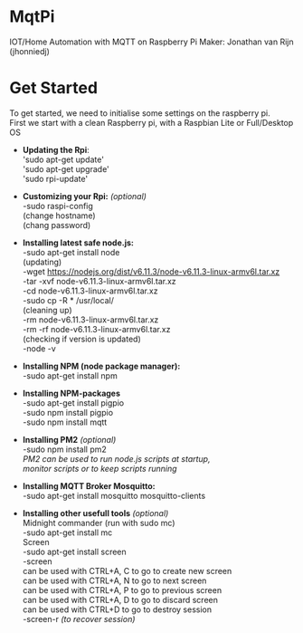 # MqtPi
IOT/Home Automation with MQTT on Raspberry Pi
Maker: Jonathan van Rijn (jhonniedj)

Get Started
==============
To get started, we need to initialise some settings on the raspberry pi.
<br>First we start with a clean Raspberry pi, with a Raspbian Lite or Full/Desktop OS

- **Updating the Rpi**:
<br> 'sudo apt-get update'
<br> 'sudo apt-get upgrade'
<br> 'sudo rpi-update'

- **Customizing your Rpi:** *(optional)*
<br>-sudo raspi-config
<br>(change hostname)
<br>(chang password)

- **Installing latest safe node.js:**
<br>-sudo apt-get install node
<br>(updating)
<br>-wget https://nodejs.org/dist/v6.11.3/node-v6.11.3-linux-armv6l.tar.xz
<br>-tar -xvf node-v6.11.3-linux-armv6l.tar.xz
<br>-cd node-v6.11.3-linux-armv6l.tar.xz
<br>-sudo cp -R * /usr/local/
<br>(cleaning up)
<br>-rm node-v6.11.3-linux-armv6l.tar.xz
<br>-rm -rf node-v6.11.3-linux-armv6l.tar.xz
<br>(checking if version is updated)
<br>-node -v

- **Installing NPM (node package manager):**
<br>-sudo apt-get install npm
- **Installing NPM-packages**
<br>-sudo apt-get install pigpio
<br>-sudo npm install pigpio 
<br>-sudo npm install mqtt
- **Installing PM2** *(optional)*
<br>-sudo npm install pm2
<br>*PM2 can be used to run node.js scripts at startup,*
<br>*monitor scripts or to keep scripts running*

- **Installing MQTT Broker Mosquitto:**
<br>-sudo apt-get install mosquitto mosquitto-clients

- **Installing other usefull tools** *(optional)*
<br>Midnight commander (run with sudo mc)
<br>-sudo apt-get install mc
<br>Screen
<br>-sudo apt-get install screen
<br>-screen
<br>can be used with CTRL+A, C to go to create new screen
<br>can be used with CTRL+A, N to go to next screen
<br>can be used with CTRL+A, P to go to previous screen
<br>can be used with CTRL+A, D to go to discard screen
<br>can be used with CTRL+D to go to destroy session
<br>-screen-r *(to recover session)*
